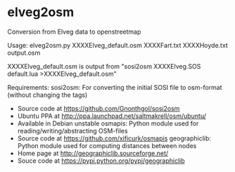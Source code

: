 elveg2osm
=========

Conversion from Elveg data to openstreetmap

Usage:
elveg2osm.py XXXXElveg_default.osm XXXXFart.txt XXXXHoyde.txt output.osm

XXXXElveg_default.osm is output from "sosi2osm XXXXElveg.SOS default.lua >XXXXElveg_default.osm"

Requirements:
sosi2osm:      For converting the initial SOSI file to osm-format (without changing the tags)
   - Source code at https://github.com/Gnonthgol/sosi2osm
   - Ubuntu PPA at http://ppa.launchpad.net/saltmakrell/osm/ubuntu/
   - Available in Debian unstable
osmapis:       Python module used for reading/writing/abstracting OSM-files
   - Source code at https://github.com/xificurk/osmapis
geographiclib: Python module used for computing distances between nodes
   - Home page at http://geographiclib.sourceforge.net/
   - Souce code at https://pypi.python.org/pypi/geographiclib
